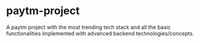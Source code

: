 # paytm-project
A paytm project with the most trending tech stack and all the basic functionalities implemented with advanced backend technologies/concepts.
